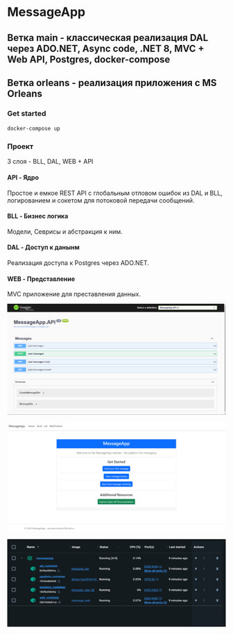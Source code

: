 # MessageApp

## Ветка main - классическая реализация DAL через ADO.NET, Async code, .NET 8, MVC + Web API, Postgres, docker-compose 
## Ветка orleans - реализация приложения с MS Orleans 

### Get started

```powershell
docker-compose up
```

### Проект

3 слоя - BLL, DAL, WEB + API

#### API - Ядро
Простое и емкое REST API с глобальным отловом ошибок из DAL и BLL, логированием и сокетом для потоковой передачи сообщений.

#### BLL - Бизнес логика
Модели, Севрисы и абстракция к ним.

#### DAL - Доступ к данынм
Реализация доступа к Postgres через ADO.NET.

#### WEB - Представление
MVC приложение для преставления данных.

![Снимок экрана 2024-08-21 182811](https://github.com/halfwa/MessageApp/blob/main/assets/%D0%A1%D0%BD%D0%B8%D0%BC%D0%BE%D0%BA%20%D1%8D%D0%BA%D1%80%D0%B0%D0%BD%D0%B0%202024-08-21%20182811.png)


![Снимок экрана 2024-08-21 184800](https://github.com/halfwa/MessageApp/blob/main/assets/%D0%A1%D0%BD%D0%B8%D0%BC%D0%BE%D0%BA%20%D1%8D%D0%BA%D1%80%D0%B0%D0%BD%D0%B0%202024-08-21%20184800.png)


![Снимок экрана 2024-08-22 011426](https://github.com/halfwa/MessageApp/blob/main/assets/%D0%A1%D0%BD%D0%B8%D0%BC%D0%BE%D0%BA%20%D1%8D%D0%BA%D1%80%D0%B0%D0%BD%D0%B0%202024-08-22%20011426.png)

